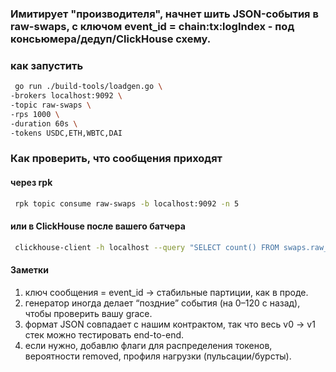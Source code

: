 ### Имитирует "производителя", начнет шить JSON-события в raw-swaps, с ключом event_id = chain:tx:logIndex - под консьюмера/дедуп/ClickHouse схему.

### как запустить
```bash
 go run ./build-tools/loadgen.go \
-brokers localhost:9092 \
-topic raw-swaps \
-rps 1000 \
-duration 60s \
-tokens USDC,ETH,WBTC,DAI
```


### Как проверить, что сообщения приходят
#### через rpk
``` bash
 rpk topic consume raw-swaps -b localhost:9092 -n 5
```

#### или в ClickHouse после вашего батчера
``` bash
 clickhouse-client -h localhost --query "SELECT count() FROM swaps.raw_swaps"
```

#### Заметки
1. ключ сообщения = event_id → стабильные партиции, как в проде.
2. генератор иногда делает “поздние” события (на 0–120 с назад), чтобы проверить вашу grace.
3. формат JSON совпадает с нашим контрактом, так что весь v0 → v1 стек можно тестировать end-to-end.
4. если нужно, добавлю флаги для распределения токенов, вероятности removed, профиля нагрузки (пульсации/бурсты).
